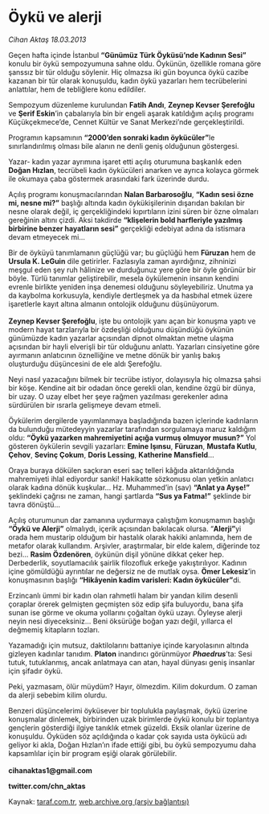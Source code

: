 # Öykü ve alerji

*Cihan Aktaş 18.03.2013*

<div class="yazi"><p>Geçen hafta içinde İstanbul <b>“Günümüz Türk Öyküsü’nde Kadının Sesi”</b> konulu bir öykü sempozyumuna sahne oldu. Öykünün, özellikle romana göre şanssız bir tür olduğu söylenir. Hiç olmazsa iki gün boyunca öykü cazibe kazanan bir tür olarak konuşuldu, kadın öykü yazarları hem tecrübelerini anlattılar, hem de tebliğlere konu edildiler. </p>
<p>Sempozyum düzenleme kurulundan <b>Fatih Andı</b>, <b>Zeynep Kevser Şerefoğlu</b> ve <b>Şerif Eskin</b>’in çabalarıyla bin bir engeli aşarak katıldığım açılış programı Küçükçekmece’de, Cennet Kültür ve Sanat Merkezi’nde gerçekleştirildi. </p>
<p>Programın kapsamının <b>“2000’den sonraki kadın öykücüler”</b>le sınırlandırılmış olması bile alanın ne denli geniş olduğunun göstergesi. </p>
<p>Yazar- kadın yazar ayrımına işaret etti açılış oturumuna başkanlık eden <b>Doğan Hızlan</b>, tecrübeli kadın öykücüleri anarken ve ayrıca kolayca görmek ile okumaya çaba göstermek arasındaki fark üzerinde durdu. </p>
<p>Açılış programı konuşmacılarından <b>Nalan Barbarosoğlu</b>, <b>“Kadın sesi özne mi, nesne mi?”</b> başlığı altında kadın öykükişilerinin dışarıdan bakılan bir nesne olarak değil, iç gerçekliğindeki kıpırtıların izini süren bir özne olmaları gereğinin altını çizdi. Aksi takdirde <b>“klişelerin bold harfleriyle yazılmış birbirine benzer hayatların sesi”</b> gerçekliği edebiyat adına da istismara devam etmeyecek mi...</p>
<p>Bir de öyküyü tanımlamanın güçlüğü var; bu güçlüğü hem <b>Füruzan</b> hem de <b>Ursula K. LeGuin</b> dile getirirler. Fazlasıyla zaman ayırdığınız, zihninizi meşgul eden şey ruh hâlinize ve durduğunuz yere göre bir öyle görünür bir böyle. Türlü tanımlar geliştirebilir, mesela öykülemenin insanın kendini evrenle birlikte yeniden inşa denemesi olduğunu söyleyebiliriz. Unutma ya da kaybolma korkusuyla, kendiyle dertleşmek ya da hasbıhal etmek üzere işaretlerle kayıt altına almanın ontolojik olduğunu düşünüyorum.<br/><br/><b>Zeynep Kevser Şerefoğlu</b>, işte bu ontolojik yanı açan bir konuşma yaptı ve modern hayat tarzlarıyla bir özdeşliği olduğunu düşündüğü öykünün günümüzde kadın yazarlar açısından dipnot olmaktan metne ulaşma açısından bir hayli elverişli bir tür olduğunu anlattı. Yazarları cinsiyetine göre ayırmanın anlatıcının öznelliğine ve metne dönük bir yanlış bakış oluşturduğu düşüncesini de ele aldı Şerefoğlu. </p>
<p>Neyi nasıl yazacağını bilmek bir tecrübe istiyor, dolayısıyla hiç olmazsa şahsi bir köşe. Kendine ait bir odadan önce gerekli olan, kendine özgü bir dünya, bir uzay. O uzay elbet her şeye rağmen yazılması gerekenler adına sürdürülen bir ısrarla gelişmeye devam etmeli.</p>
<p>Öykülerim dergilerde yayımlanmaya başladığında bazen içlerinde kadınların da bulunduğu mütedeyyin yazarlar tarafından sorgulamaya maruz kaldığım oldu: <b>“Öykü yazarken mahremiyetini açığa vurmuş olmuyor musun?”</b> Yol gösteren öykülerin sevgili yazarları: <b>Emine Işınsu</b>, <b>Füruzan</b>, <b>Mustafa Kutlu</b>, <b>Çehov</b>, <b>Sevinç Çokum</b>, <b>Doris Lessing</b>, <b>Katherine Mansfield</b>...</p>
<p>Oraya buraya dökülen saçkıran eseri saç telleri kâğıda aktarıldığında mahremiyeti ihlal ediyordur sanki! Hakikatte sözkonusu olan yetkin anlatıcı olarak kadına dönük kuşkular... Hz. Muhammed’in (sav) <b>“Anlat ya Ayşe!”</b> şeklindeki çağrısı ne zaman, hangi şartlarda <b>“Sus ya Fatma!”</b> şeklinde bir tavra dönüştü... </p>
<p>Açılış oturumunun dar zamanına uydurmaya çalıştığım konuşmamın başlığı <b>“Öykü ve Alerji”</b> olmalıydı, içerik açısından bakılacak olursa. “<b>Alerji”</b>yi orada hem mustarip olduğum bir hastalık olarak hakiki anlamında, hem de metafor olarak kullandım. Arşivler, araştırmalar, bir elde kalem, diğerinde toz bezi... <b>Rasim Özdenören</b>, öykünün dişil yönüne dikkat çeker hep. Derbederlik, soyutlamacılık şairlik filozofluk erkeğe yakıştırılıyor. Kadının içine gömüldüğü ayrıntılar ne değersiz ne de mutlak oysa. <b>Ömer Lekesiz</b>’in konuşmasının başlığı <b>“Hikâyenin kadim varisleri: Kadın öykücüler”</b>di. </p>
<p>Erzincanlı ümmi bir kadın olan rahmetli halam bir yandan kilim desenli çoraplar örerek gelmişten geçmişten söz edip şifa buluyordu, bana şifa sunan ise görme ve okuma yollarını çoğaltan öykü uzayı. Öyleyse alerji neyin nesi diyeceksiniz... Beni öksürüğe boğan yazı değil, yıllarca el değmemiş kitapların tozları. </p>
<p>Yazamadığı için mutsuz, daktilolarını battaniye içinde karyolasının altında gizleyen kadınlar tanıdım. <b>Platon</b> inandırıcı görünmüyor <b><i>Phaedrus</i></b>’ta: Sesi tutuk, tutuklanmış, ancak anlatmaya can atan, hayal dünyası geniş insanlar için şifadır öykü. </p>
<p>Peki, yazmasam, ölür müydüm? Hayır, ölmezdim. Kilim dokurdum. O zaman da alerji sebebim kilim olurdu.</p>
<p>Benzeri düşüncelerimi öyküsever bir toplulukla paylaşmak, öykü üzerine konuşmalar dinlemek, birbirinden uzak birimlerde öykü konulu bir toplantıya gençlerin gösterdiği ilgiye tanıklık etmek güzeldi. Eksik olanlar üzerine de konuşuldu. Öyküden söz açıldığında o kadar çok sayıda usta öykücü adı geliyor ki akla, Doğan Hızlan’ın ifade ettiği gibi, bu öykü sempozyumu daha kapsamlılar için bir program eşiği olarak görülebilir.<br/><br/><b>cihanaktas1@gmail.com</b></p>
<p><b>twitter.com/chn_aktas</b></p>
</div>

Kaynak: [taraf.com.tr](http://www.taraf.com.tr/cihan-aktas/makale-oyku-ve-alerji.htm), [web.archive.org (arşiv bağlantısı)](http://web.archive.org/web/20131107122638/http://www.taraf.com.tr/cihan-aktas/makale-oyku-ve-alerji.htm)
